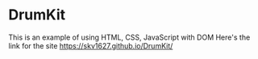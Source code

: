 # DrumKit
This is an example of using HTML, CSS, JavaScript with DOM
Here's the link for the site https://skv1627.github.io/DrumKit/
